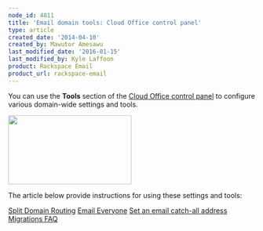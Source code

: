 ```yaml
---
node_id: 4011
title: 'Email domain tools: Cloud Office control panel'
type: article
created_date: '2014-04-10'
created_by: Mawutor Amesawu
last_modified_date: '2016-01-15'
last_modified_by: Kyle Laffoon
product: Rackspace Email
product_url: rackspace-email
---
```


You can use the **Tools** section of the [Cloud Office control
panel](https://cp.rackspace.com/) to configure various domain-wide
settings and tools.



**<img src="https://8026b2e3760e2433679c-fffceaebb8c6ee053c935e8915a3fbe7.ssl.cf2.rackcdn.com/field/image/SnapCrab_NoName_2014-4-10_16-23-32_No-00.png" width="251" height="141" />**

The article below provide instructions for using these settings and
tools:

[Split Domain Routing](/how-to/split-domain-routing)
[Email Everyone](/how-to/email-everyone-cloud-office-control-panel)
[Set an email catch-all address](/how-to/set-an-email-catch-all-address-in-the-cloud-office-control-panel)
[Migrations FAQ](/how-to/cloud-office-migrations-faq)

